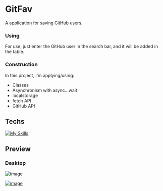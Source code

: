 # GitFav

A application for saving GitHub users.

### Using
For use, just enter the GitHub user in the search bar, and it will be added in the table.

### Construction

In this project, i'm applying/using:

- Classes
- Asynchronism with async...wait
- localstorage
- fetch API
- GitHub API


## Techs

[![My Skills](https://skillicons.dev/icons?i=js,html,css)](https://skillicons.dev)

## Preview

   ### Desktop
       
   ![image](https://user-images.githubusercontent.com/86017907/179317766-7ae28879-abde-4d00-a0ac-715e1c61e59c.png)

[![image](https://user-images.githubusercontent.com/86017907/179060688-590eac0e-1195-4bad-80d3-8c848b0af5e2.png)](https://github.com/AndrewsItiel06/GitFav/blob/main/LICENSE)
